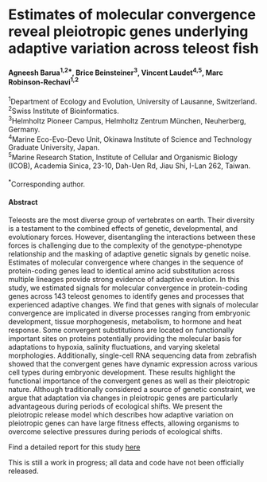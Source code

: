 # Estimates of molecular convergence reveal pleiotropic genes underlying adaptive variation across teleost fish 
#### Agneesh Barua<sup>1,2*</sup>, Brice Beinsteiner<sup>3</sup>, Vincent Laudet<sup>4,5</sup>, Marc Robinson-Rechavi<sup>1,2</sup> 
<sup>1</sup>Department of Ecology and Evolution, University of Lausanne, Switzerland. 
\
<sup>2</sup>Swiss Institute of Bioinformatics.  
<sup>3</sup>Helmholtz Pioneer Campus, Helmholtz Zentrum München, Neuherberg, Germany. 
\
<sup>4</sup>Marine Eco-Evo-Devo Unit, Okinawa Institute of Science and Technology Graduate University, Japan. 
\
<sup>5</sup>Marine Research Station, Institute of Cellular and Organismic Biology (ICOB), Academia Sinica, 23-10, Dah-Uen Rd, Jiau Shi, I-Lan 262, Taiwan.   
\
<sup>*</sup>Corresponding author.

#### Abstract
Teleosts are the most diverse group of vertebrates on earth. Their diversity is a testament to the combined effects of genetic, developmental, and evolutionary forces. However, disentangling the interactions between these forces is challenging due to the complexity of the genotype-phenotype relationship and the masking of adaptive genetic signals by genetic noise. Estimates of molecular convergence where changes in the sequence of protein-coding genes lead to identical amino acid substitution across multiple lineages provide strong evidence of adaptive evolution. In this study, we estimated signals for molecular convergence in protein-coding genes across 143 teleost genomes to identify genes and processes that experienced adaptive changes. We find that genes with signals of molecular convergence are implicated in diverse processes ranging from embryonic development, tissue morphogenesis, metabolism, to hormone and heat response. Some convergent substitutions are located on functionally important sites on proteins potentially providing the molecular basis for adaptations to hypoxia, salinity fluctuations, and varying skeletal morphologies. Additionally, single-cell RNA sequencing data from zebrafish showed that the convergent genes have dynamic expression across various cell types during embryonic development. These results highlight the functional importance of the convergent genes as well as their pleiotropic nature. Although traditionally considered a source of genetic constraint, we argue that adaptation via changes in pleiotropic genes are particularly advantageous during periods of ecological shifts. We present the pleiotropic release model which describes how adaptive variation on pleiotropic genes can have large fitness effects, allowing organisms to overcome selective pressures during periods of ecological shifts.  

Find a detailed report for this study [here](https://agneeshbarua.github.io/Teleost_convergence/)

This is still a work in progress; all data and code have not been officially released. 






